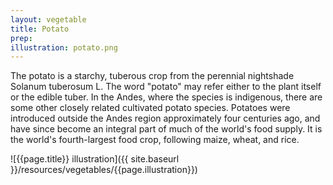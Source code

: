 ```yaml
---
layout: vegetable
title: Potato
prep:
illustration: potato.png
---
```


The potato is a starchy, tuberous crop from the perennial nightshade Solanum tuberosum L. The word "potato" may refer either to the plant itself or the edible tuber. In the Andes, where the species is indigenous, there are some other closely related cultivated potato species. Potatoes were introduced outside the Andes region approximately four centuries ago, and have since become an integral part of much of the world's food supply. It is the world's fourth-largest food crop, following maize, wheat, and rice.

![{{page.title}} illustration]({{ site.baseurl }}/resources/vegetables/{{page.illustration}})